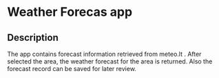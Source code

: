 # Weather Forecas app
## Description
The app contains forecast information retrieved from meteo.lt . After selected the area, the weather forecast for the area is returned. Also the forecast record can be saved for later review.
